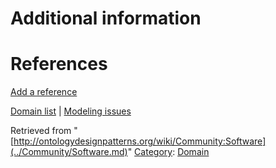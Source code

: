 #  Additional information


#  References


[Add a reference](index.php@title=Odp%253AAdd_reference&subject=../Community/Software.md "http://ontologydesignpatterns.org/wiki/index.php?title=Odp:Add_reference&subject=Community%3ASoftware")


  




[Domain list](../Community/Domain.md "Community:Domain") | [Modeling issues](../Community/Main.md "Community:Main")


Retrieved from "[http://ontologydesignpatterns.org/wiki/Community:Software](../Community/Software.md)"
 [Category](http://ontologydesignpatterns.org/wiki/Special:Categories "Special:Categories"): [Domain](../Category/Domain.md "Category:Domain")